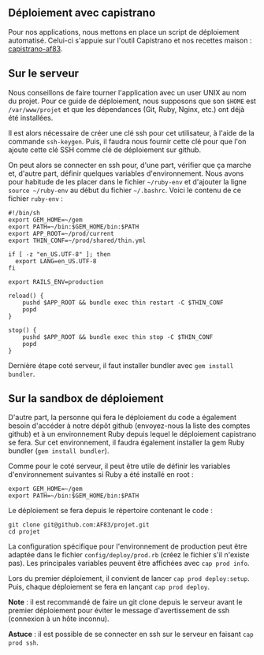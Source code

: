 Déploiement avec capistrano
---------------------------

Pour nos applications, nous mettons en place un script de déploiement
automatisé. Celui-ci s'appuie sur l'outil Capistrano et nos recettes maison :
[capistrano-af83](https://github.com/AF83/capistrano-af83).

Sur le serveur
--------------

Nous conseillons de faire tourner l'application avec un user UNIX au nom du
projet. Pour ce guide de déploiement, nous supposons que son `$HOME` est
`/var/www/projet` et que les dépendances (Git, Ruby, Nginx, etc.) ont déjà été
installées.

Il est alors nécessaire de créer une clé ssh pour cet utilisateur, à l'aide de
la commande `ssh-keygen`. Puis, il faudra nous fournir cette clé pour que l'on
ajoute cette clé SSH comme clé de déploiement sur github.

On peut alors se connecter en ssh pour, d'une part, vérifier que ça marche et,
d'autre part, définir quelques variables d'environnement. Nous avons pour
habitude de les placer dans le fichier `~/ruby-env` et d'ajouter la ligne
`source ~/ruby-env` au début du fichier `~/.bashrc`. Voici le contenu de ce
fichier `ruby-env` :

```
#!/bin/sh
export GEM_HOME=~/gem
export PATH=~/bin:$GEM_HOME/bin:$PATH
export APP_ROOT=~/prod/current
export THIN_CONF=~/prod/shared/thin.yml

if [ -z "en_US.UTF-8" ]; then
  export LANG=en_US.UTF-8
fi

export RAILS_ENV=production

reload() {
    pushd $APP_ROOT && bundle exec thin restart -C $THIN_CONF
    popd
}

stop() {
    pushd $APP_ROOT && bundle exec thin stop -C $THIN_CONF
    popd
}
```

Dernière étape coté serveur, il faut installer bundler avec `gem install
bundler`.


Sur la sandbox de déploiement
-----------------------------

D'autre part, la personne qui fera le déploiement du code a également besoin
d'accéder à notre dépôt github (envoyez-nous la liste des comptes github) et à
un environnement Ruby depuis lequel le déploiement capistrano se fera. Sur cet
environnement, il faudra également installer la gem Ruby bundler (`gem install
bundler`).

Comme pour le coté serveur, il peut être utile de définir les variables
d'environnement suivantes si Ruby a été installé en root :

```
export GEM_HOME=~/gem
export PATH=~/bin:$GEM_HOME/bin:$PATH
```

Le déploiement se fera depuis le répertoire contenant le code :

```
git clone git@github.com:AF83/projet.git
cd projet
```

La configuration spécifique pour l'environnement de production peut être
adaptée dans le fichier `config/deploy/prod.rb` (créez le fichier s'il
n'existe pas). Les principales variables peuvent être affichées avec `cap prod
info`.

Lors du premier déploiement, il convient de lancer `cap prod deploy:setup`.
Puis, chaque déploiement se fera en lançant `cap prod deploy`.

**Note** : il est recommandé de faire un git clone depuis le serveur avant le
premier déploiement pour éviter le message d'avertissement de ssh (connexion à
un hôte inconnu).

**Astuce** : il est possible de se connecter en ssh sur le serveur en faisant
`cap prod ssh`.
